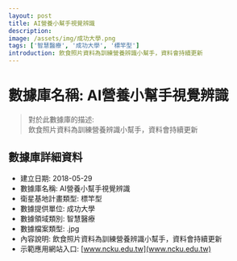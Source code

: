 ```yaml
---
layout: post
title: AI營養小幫手視覺辨識
description: 
image: /assets/img/成功大學.png
tags: ['智慧醫療', '成功大學', '標竿型']
introduction: 飲食照片資料為訓練營養辨識小幫手，資料會持續更新
---
```


# 數據庫名稱: AI營養小幫手視覺辨識

> 對於此數據庫的描述: <br>
> 飲食照片資料為訓練營養辨識小幫手，資料會持續更新

## 數據庫詳細資料

+ 建立日期: 2018-05-29
+ 數據庫名稱: AI營養小幫手視覺辨識
+ 衛星基地計畫類型: 標竿型
+ 數據提供單位: 成功大學
+ 數據領域類別: 智慧醫療
+ 數據檔案類型: .jpg
+ 內容說明: 飲食照片資料為訓練營養辨識小幫手，資料會持續更新
+ 示範應用網站入口: [www.ncku.edu.tw](www.ncku.edu.tw)